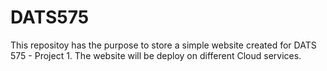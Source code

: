 # DATS575
This repositoy has the purpose to store a simple website created for DATS 575 - Project 1. The website will be deploy on different Cloud services.
